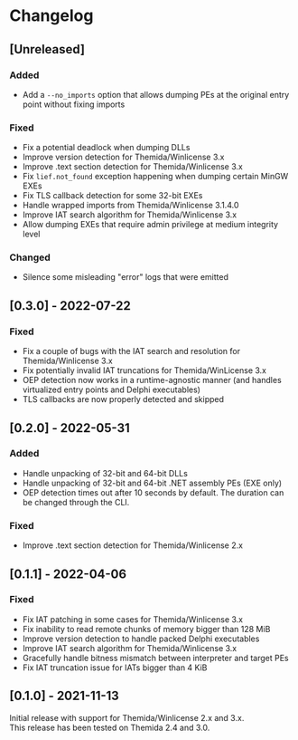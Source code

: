 # Changelog

## [Unreleased]
### Added
- Add a `--no_imports` option that allows dumping PEs at the original entry point without fixing imports

### Fixed
- Fix a potential deadlock when dumping DLLs
- Improve version detection for Themida/Winlicense 3.x
- Improve .text section detection for Themida/Winlicense 3.x
- Fix `lief.not_found` exception happening when dumping certain MinGW EXEs
- Fix TLS callback detection for some 32-bit EXEs
- Handle wrapped imports from Themida/Winlicense 3.1.4.0
- Improve IAT search algorithm for Themida/Winlicense 3.x
- Allow dumping EXEs that require admin privilege at medium integrity level

### Changed
- Silence some misleading "error" logs that were emitted

## [0.3.0] - 2022-07-22
### Fixed
- Fix a couple of bugs with the IAT search and resolution for Themida/Winlicense 3.x
- Fix potentially invalid IAT truncations for Themida/WinLicense 3.x
- OEP detection now works in a runtime-agnostic manner (and handles virtualized entry points and Delphi executables)
- TLS callbacks are now properly detected and skipped

## [0.2.0] - 2022-05-31
### Added
- Handle unpacking of 32-bit and 64-bit DLLs
- Handle unpacking of 32-bit and 64-bit .NET assembly PEs (EXE only)
- OEP detection times out after 10 seconds by default. The duration can be
  changed through the CLI.

### Fixed
- Improve .text section detection for Themida/Winlicense 2.x

## [0.1.1] - 2022-04-06
### Fixed
- Fix IAT patching in some cases for Themida/Winlicense 3.x
- Fix inability to read remote chunks of memory bigger than 128 MiB
- Improve version detection to handle packed Delphi executables
- Improve IAT search algorithm for Themida/Winlicense 3.x
- Gracefully handle bitness mismatch between interpreter and target PEs
- Fix IAT truncation issue for IATs bigger than 4 KiB

## [0.1.0] - 2021-11-13

Initial release with support for Themida/Winlicense 2.x and 3.x.  
This release has been tested on Themida 2.4 and 3.0.
